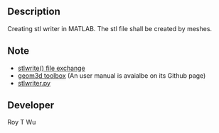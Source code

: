 ## Description 
Creating stl writer in MATLAB. The stl file shall be created by meshes. 


## Note
- [stlwrite() file exchange](https://www.mathworks.com/matlabcentral/fileexchange/20922-stlwrite-write-ascii-or-binary-stl-files)
- [geom3d toolbox](https://www.mathworks.com/matlabcentral/fileexchange/24484-geom3d) (An user manual is avaialbe on its Github page)
- [stlwriter.py](https://gist.github.com/ryansturmer/9329299)


## Developer 
Roy T Wu
